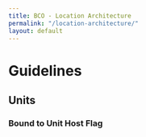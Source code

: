 ```yaml
---
title: BCO - Location Architecture
permalink: "/location-architecture/"
layout: default
---
```


# Guidelines

## Units

### Bound to Unit Host Flag

